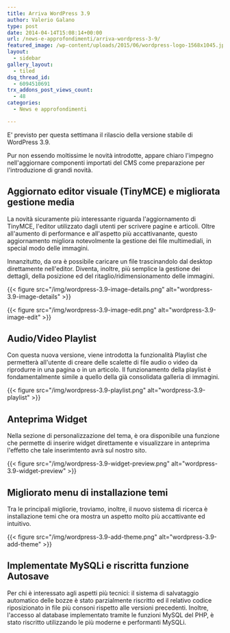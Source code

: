 ```yaml
---
title: Arriva WordPress 3.9
author: Valerio Galano
type: post
date: 2014-04-14T15:08:14+00:00
url: /news-e-approfondimenti/arriva-wordpress-3-9/
featured_image: /wp-content/uploads/2015/06/wordpress-logo-1568x1045.jpg
layout:
  - sidebar
gallery_layout:
  - tiled
dsq_thread_id:
  - 6094510691
trx_addons_post_views_count:
  - 48
categories:
  - News e approfondimenti

---
```

E' previsto per questa settimana il rilascio della versione stabile di WordPress 3.9.

Pur non essendo moltissime le novità introdotte, appare chiaro l'impegno nell'aggiornare componenti importati del CMS come preparazione per l'introduzione di grandi novità.

## Aggiornato editor visuale (TinyMCE) e migliorata gestione media

La novità sicuramente più interessante riguarda l'aggiornamento di TinyMCE, l'editor utilizzato dagli utenti per scrivere pagine e articoli. Oltre all'aumento di performance e all'aspetto più accattivanante, questo aggiornamento migliora notevolmente la gestione dei file multimediali, in special modo delle immagini.

Innanzitutto, da ora è possibile caricare un file trascinandolo dal desktop direttamente nell'editor. Diventa, inoltre, più semplice la gestione dei dettagli, della posizione ed del ritaglio/ridimensionamento delle immagini.

{{< figure src="/img/wordpress-3.9-image-details.png" alt="wordpress-3.9-image-details"  >}}

{{< figure src="/img/wordpress-3.9-image-edit.png" alt="wordpress-3.9-image-edit"  >}}

## Audio/Video Playlist

Con questa nuova versione, viene introdotta la funzionalità Playlist che permetterà all'utente di creare delle scalette di file audio o video da riprodurre in una pagina o in un articolo. Il funzionamento della playlist è fondamentalmente simile a quello della già consolidata galleria di immagini.

{{< figure src="/img/wordpress-3.9-playlist.png" alt="wordpress-3.9-playlist"  >}}

## Anteprima Widget

Nella sezione di personalizzazione del tema, è ora disponibile una funzione che permette di inserire widget direttamente e visualizzare in anteprima l'effetto che tale inserimtento avrà sul nostro sito.

{{< figure src="/img/wordpress-3.9-widget-preview.png" alt="wordpress-3.9-widget-preview"  >}}

## Migliorato menu di installazione temi

Tra le principali migliorie, troviamo, inoltre, il nuovo sistema di ricerca è installazione temi che ora mostra un aspetto molto più accattivante ed intuitivo.

{{< figure src="/img/wordpress-3.9-add-theme.png" alt="wordpress-3.9-add-theme" >}}

## Implementate MySQLi e riscritta funzione Autosave

Per chi è interessato agli aspetti più tecnici: il sistema di salvataggio automatico delle bozze è stato parzialmente riscritto ed il relativo codice riposizionato in file più consoni rispetto alle versioni precedenti. Inoltre, l'accesso al database implementato tramite le funzioni MySQL del PHP, è stato riscritto utilizzando le più moderne e performanti MySQLi.